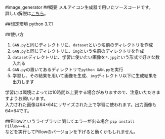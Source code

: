 #image_generator
##概要
メルアイコン生成器で用いたソースコードです。  
詳しい解説は<a href="https://qiita.com/zassou65535/items/cad3f61177880e8230ab">こちら</a>。

##想定環境
python 3.7.1

##使い方
1. `GAN.py`と同じディレクトリに、`dataset`という名前のディレクトリを作成
1. `GAN.py`と同じディレクトリに、`img`という名前のディレクトリを作成
1. `dataset`ディレクトリに、学習に使いたい画像を`*.jpg`という形式で好きな数入れる
1. `GAN.py`の置いてあるディレクトリで`python GAN.py`を実行
1. 学習し、その結果を用いて画像を生成、`img`ディレクトリ以下に生成結果を出力します  

学習には環境によっては10時間以上要する場合がありますので、注意いただきますようお願いいます。   
入力された画像は64×64にリサイズされた上で学習に使われます。出力画像も64×64です。 

##Pillowというライブラリに関してエラーが出る場合
`pip install Pillow==6.1`  
などを実行してPillowのバージョンを下げると動くかもしれません。

